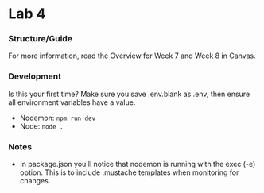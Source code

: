 # Lab 4
### Structure/Guide

For more information, read the Overview for Week 7 and Week 8 in Canvas.

### Development

Is this your first time? Make sure you save .env.blank as .env, then ensure all environment variables have a value.

* Nodemon: `npm run dev`
* Node: `node .`

### Notes

* In package.json you'll notice that nodemon is running with the exec (-e) option. This is to include .mustache templates when monitoring for changes.